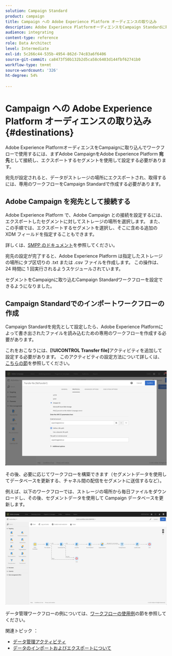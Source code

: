 ```yaml
---
solution: Campaign Standard
product: campaign
title: Campaign への Adobe Experience Platform オーディエンスの取り込み
description: Adobe Experience PlatformオーディエンスをCampaign Standardに取り込む方法を説明します。
audience: integrating
content-type: reference
role: Data Architect
level: Intermediate
exl-id: 5c266c44-535b-4954-862d-74c83a6f6406
source-git-commit: ca8473f50b132b2d5ca58c6403d144fbf62741b0
workflow-type: tm+mt
source-wordcount: '326'
ht-degree: 54%

---
```


# Campaign への Adobe Experience Platform オーディエンスの取り込み {#destinations}

Adobe Experience PlatformオーディエンスをCampaignに取り込んでワークフローで使用するには、まずAdobe CampaignをAdobe Experience Platform **宛先**&#x200B;として接続し、エクスポートするセグメントを使用して設定する必要があります。

宛先が設定されると、データがストレージの場所にエクスポートされ、取得するには、専用のワークフローをCampaign Standardで作成する必要があります。

## Adobe Campaign を宛先として接続する

Adobe Experience Platform で、Adobe Campaign との接続を設定するには、エクスポートしたセグメントに対してストレージの場所を選択します。 また、この手順では、エクスポートするセグメントを選択し、そこに含める追加の XDM フィールドを指定することもできます。

詳しくは、[SMPP のドキュメント](https://experienceleague.adobe.com/docs/experience-platform/destinations/catalog/email-marketing/adobe-campaign.html?lang=ja)を参照してください。

宛先の設定が完了すると、Adobe Experience Platform は指定したストレージの場所にタブ区切りの .txt または .csv ファイルを作成します。 この操作は、24 時間に 1 回実行されるようスケジュールされています。

セグメントをCampaignに取り込むCampaign Standardワークフローを設定できるようになりました。

## Campaign Standardでのインポートワークフローの作成

Campaign Standardを宛先として設定したら、Adobe Experience Platformによって書き出されたファイルを読み込むための専用のワークフローを作成する必要があります。

これをおこなうには、**[!UICONTROL Transfer file]**&#x200B;アクティビティを追加して設定する必要があります。 このアクティビティの設定方法について詳しくは、 [こちらの節](../../automating/using/transfer-file.md)を参照してください。

![](assets/rtcdp-transfer-file.png)

その後、必要に応じてワークフローを構築できます（セグメントデータを使用してデータベースを更新する、チャネル間の配信をセグメントに送信するなど）。

例えば、以下のワークフローでは、ストレージの場所から毎日ファイルをダウンロードし、その後、セグメントデータを使用して Campaign データベースを更新します。

![](assets/rtcdp-workflow.png)

データ管理ワークフローの例については、[ワークフローの使用例](../../automating/using/about-workflow-use-cases.md#management)の節を参照してください。

関連トピック ： 

* [データ管理アクティビティ](../../automating/using/about-data-management-activities.md)
* [データのインポートおよびエクスポートについて](../../automating/using/about-data-import-and-export.md)
